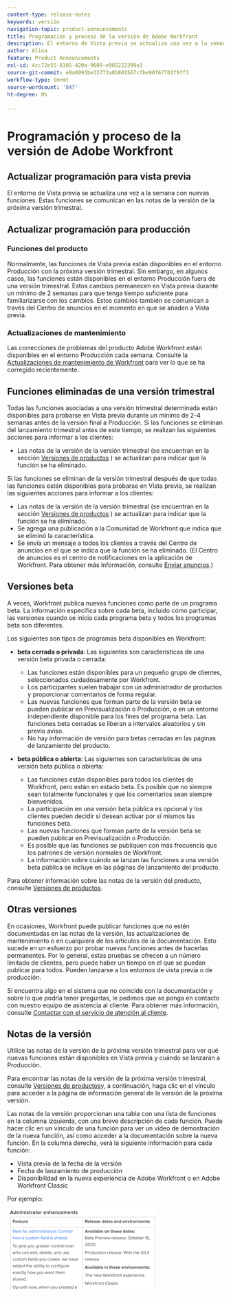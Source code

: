 ```yaml
---
content-type: release-notes
keywords: versión
navigation-topic: product-announcements
title: Programación y proceso de la versión de Adobe Workfront
description: El entorno de Vista previa se actualiza una vez a la semana con nuevas funciones. Estas funciones se comunican en las notas de la versión de la próxima versión trimestral.
author: Alina
feature: Product Announcements
exl-id: 4cc72e55-8105-420a-9609-e965222399e3
source-git-commit: e0a8093be33773a8b801567cfbe90f67701f9ff3
workflow-type: tm+mt
source-wordcount: '847'
ht-degree: 0%

---
```


# Programación y proceso de la versión de Adobe Workfront

## Actualizar programación para vista previa

El entorno de Vista previa se actualiza una vez a la semana con nuevas funciones. Estas funciones se comunican en las notas de la versión de la próxima versión trimestral.

## Actualizar programación para producción

### Funciones del producto

Normalmente, las funciones de Vista previa están disponibles en el entorno Producción con la próxima versión trimestral. Sin embargo, en algunos casos, las funciones están disponibles en el entorno Producción fuera de una versión trimestral. Estos cambios permanecen en Vista previa durante un mínimo de 2 semanas para que tenga tiempo suficiente para familiarizarse con los cambios. Estos cambios también se comunican a través del Centro de anuncios en el momento en que se añaden a Vista previa.

### Actualizaciones de mantenimiento

Las correcciones de problemas del producto Adobe Workfront están disponibles en el entorno Producción cada semana. Consulte la [Actualizaciones de mantenimiento de Workfront](https://experienceleague.adobe.com/docs/workfront-known-issues/releases/current-updates.html) para ver lo que se ha corregido recientemente.

## Funciones eliminadas de una versión trimestral

Todas las funciones asociadas a una versión trimestral determinada están disponibles para probarse en Vista previa durante un mínimo de 2-4 semanas antes de la versión final a Producción. Si las funciones se eliminan del lanzamiento trimestral antes de este tiempo, se realizan las siguientes acciones para informar a los clientes:

* Las notas de la versión de la versión trimestral (se encuentran en la sección [Versiones de productos](../../product-announcements/product-releases/product-releases.md) ) se actualizan para indicar que la función se ha eliminado.

Si las funciones se eliminan de la versión trimestral después de que todas las funciones estén disponibles para probarse en Vista previa, se realizan las siguientes acciones para informar a los clientes:

* Las notas de la versión de la versión trimestral (se encuentran en la sección [Versiones de productos](../../product-announcements/product-releases/product-releases.md) ) se actualizan para indicar que la función se ha eliminado.
* Se agrega una publicación a la Comunidad de Workfront que indica que se eliminó la característica.
* Se envía un mensaje a todos los clientes a través del Centro de anuncios en el que se indica que la función se ha eliminado. (El Centro de anuncios es el centro de notificaciones en la aplicación de Workfront. Para obtener más información, consulte [Enviar anuncios](../../administration-and-setup/get-started-wf-administration/view-send-announcements.md).)

## Versiones beta

A veces, Workfront publica nuevas funciones como parte de un programa beta.
La información específica sobre cada beta, incluido cómo participar, las versiones cuando se inicia cada programa beta y todos los programas beta son diferentes.

Los siguientes son tipos de programas beta disponibles en Workfront:

* **beta cerrada o privada**: Las siguientes son características de una versión beta privada o cerrada:

   * Las funciones están disponibles para un pequeño grupo de clientes, seleccionados cuidadosamente por Workfront.
   * Los participantes suelen trabajar con un administrador de productos y proporcionar comentarios de forma regular.
   * Las nuevas funciones que forman parte de la versión beta se pueden publicar en Previsualización o Producción, o en un entorno independiente disponible para los fines del programa beta. Las funciones beta cerradas se liberan a intervalos aleatorios y sin previo aviso.
   * No hay información de versión para betas cerradas en las páginas de lanzamiento del producto.

* **beta pública o abierta**: Las siguientes son características de una versión beta pública o abierta:

   * Las funciones están disponibles para todos los clientes de Workfront, pero están en estado beta. Es posible que no siempre sean totalmente funcionales y que los comentarios sean siempre bienvenidos.
   * La participación en una versión beta pública es opcional y los clientes pueden decidir si desean activar por sí mismos las funciones beta.
   * Las nuevas funciones que forman parte de la versión beta se pueden publicar en Previsualización o Producción.
   * Es posible que las funciones se publiquen con más frecuencia que los patrones de versión normales de Workfront.
   * La información sobre cuándo se lanzan las funciones a una versión beta pública se incluye en las páginas de lanzamiento del producto.

Para obtener información sobre las notas de la versión del producto, consulte [Versiones de productos](../../product-announcements/product-releases/product-releases.md).

## Otras versiones

En ocasiones, Workfront puede publicar funciones que no estén documentadas en las notas de la versión, las actualizaciones de mantenimiento o en cualquiera de los artículos de la documentación. Esto sucede en un esfuerzo por probar nuevas funciones antes de hacerlas permanentes. Por lo general, estas pruebas se ofrecen a un número limitado de clientes, pero puede haber un tiempo en el que se puedan publicar para todos. Pueden lanzarse a los entornos de vista previa o de producción.

Si encuentra algo en el sistema que no coincide con la documentación y sobre lo que podría tener preguntas, le pedimos que se ponga en contacto con nuestro equipo de asistencia al cliente. Para obtener más información, consulte [Contactar con el servicio de atención al cliente](../../workfront-basics/tips-tricks-and-troubleshooting/contact-customer-support.md).

## Notas de la versión

Utilice las notas de la versión de la próxima versión trimestral para ver qué nuevas funciones están disponibles en Vista previa y cuándo se lanzarán a Producción.

Para encontrar las notas de la versión de la próxima versión trimestral, consulte [Versiones de productos](../../product-announcements/product-releases/product-releases.md)y, a continuación, haga clic en el vínculo para acceder a la página de información general de la versión de la próxima versión.

Las notas de la versión proporcionan una tabla con una lista de funciones en la columna izquierda, con una breve descripción de cada función. Puede hacer clic en un vínculo de una función para ver un vídeo de demostración de la nueva función, así como acceder a la documentación sobre la nueva función. En la columna derecha, verá la siguiente información para cada función:

* Vista previa de la fecha de la versión
* Fecha de lanzamiento de producción
* Disponibilidad en la nueva experiencia de Adobe Workfront o en Adobe Workfront Classic

Por ejemplo:

![](assets/release-notes-350x189.png)
